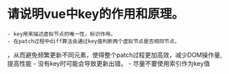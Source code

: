 

# 请说明vue中key的作用和原理。

    - key用来描述虚拟节点的唯一性，标识作用。
    - 在patch过程中diff算法会通过key值判断两个虚拟节点是否相同节点，
   ，从而避免频繁更新不同元素，使得整个patch过程更加高效，减少DOM操作量,提高性能
    - 没有key时可能会导致更新出错。
    - 尽量不要使用索引作为key值  

       

